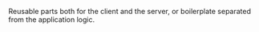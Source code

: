 Reusable parts both for the client and the server, or boilerplate separated from the application logic.
